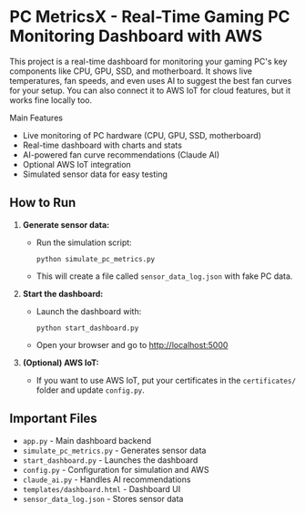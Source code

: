 # PC MetricsX - Real-Time Gaming PC Monitoring Dashboard with AWS

This project is a real-time dashboard for monitoring your gaming PC's key components like CPU, GPU, SSD, and motherboard. It shows live temperatures, fan speeds, and even uses AI to suggest the best fan curves for your setup. You can also connect it to AWS IoT for cloud features, but it works fine locally too.
 
Main Features
- Live monitoring of PC hardware (CPU, GPU, SSD, motherboard)
- Real-time dashboard with charts and stats
- AI-powered fan curve recommendations (Claude AI)
- Optional AWS IoT integration
- Simulated sensor data for easy testing

## How to Run
1. **Generate sensor data:**
   - Run the simulation script:
     ```
     python simulate_pc_metrics.py
     ```
   - This will create a file called `sensor_data_log.json` with fake PC data.

2. **Start the dashboard:**
   - Launch the dashboard with:
     ```
     python start_dashboard.py
     ```
   - Open your browser and go to [http://localhost:5000](http://localhost:5000)

3. **(Optional) AWS IoT:**
   - If you want to use AWS IoT, put your certificates in the `certificates/` folder and update `config.py`.

## Important Files
- `app.py` - Main dashboard backend
- `simulate_pc_metrics.py` - Generates sensor data
- `start_dashboard.py` - Launches the dashboard
- `config.py` - Configuration for simulation and AWS
- `claude_ai.py` - Handles AI recommendations
- `templates/dashboard.html` - Dashboard UI
- `sensor_data_log.json` - Stores sensor data
